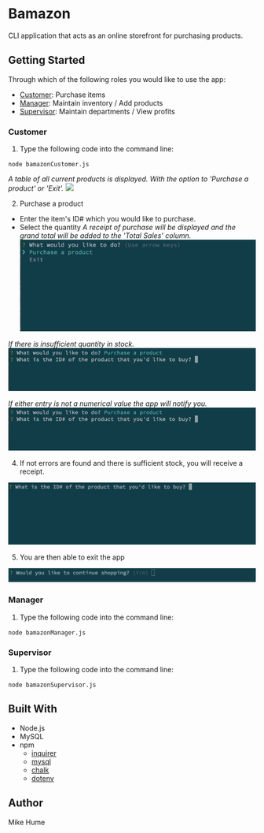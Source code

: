 # Bamazon
CLI application that acts as an online storefront for purchasing products. 

## Getting Started
Through which of the following roles you would like to use the app:
-   [Customer](#customer):      Purchase items
-   [Manager](#manager):        Maintain inventory / Add products
-   [Supervisor](#supervisor):  Maintain departments / View profits

### <a name="customer"></a> Customer
1. Type the following code into the command line:
```
node bamazonCustomer.js
```
*A table of all current products is displayed. With the option to 'Purchase a product' or 'Exit'.*
![](gifs/customer.gif)


2. Purchase a product
-   Enter the item's ID# which you would like to purchase.
-   Select the quantity
*A receipt of purchase will be displayed and the grand total will be added to the 'Total Sales' column.*
![](gifs/purchase.gif)

*If there is insufficient quantity in stock.*
![](gifs/insufficient-qty.gif)

*If either entry is not a numerical value the app will notify you.*
![](gifs/invalid-num.gif)



4. If not errors are found and there is sufficient stock, you will receive a receipt. 

![](gifs/success.gif)


5. You are then able to exit the app

![](gifs/stop-shop.gif)

### <a name="manager"></a> Manager
1. Type the following code into the command line:
```
node bamazonManager.js
```



### <a name="supervisor"></a> Supervisor
1. Type the following code into the command line:
```
node bamazonSupervisor.js
```


## Built With
* Node.js
* MySQL
* npm
    * [inquirer](https://www.npmjs.com/package/inquirer)
    * [mysql](https://www.npmjs.com/package/mysql)
    * [chalk](https://www.npmjs.com/package/chalk)
    * [dotenv](https://www.npmjs.com/package/dotenv)

## Author
Mike Hume
